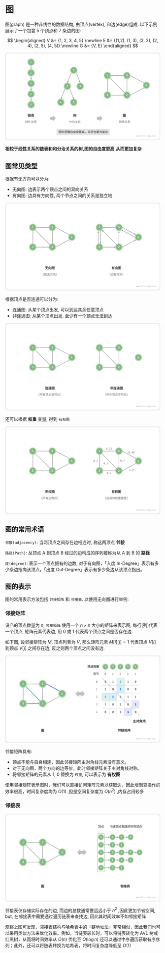 # 图

图(graph) 是一种非线性的数据结构, 由顶点(vertex), 和边(edge)组成. 以下示例展示了一个包含 5 个顶点和 7 条边的图:

$$
\begin{aligned}
  V &= {1, 2, 3, 4, 5} \newline
  E &= {(1,2), (1, 3), (2, 3), (2, 4), (2, 5), (4, 5)} \newline
  G &= {V, E}
\end{aligned}
$$

![](https://raw.githubusercontent.com/harisonkhlil/oss/main/uPic/zcTBZo.png)

**相较于线性关系的链表和和分治关系的树,图的自由度更高,从而更加复杂**

## 图常见类型

根据有无方向可以分为:

- 无向图: 边表示两个顶点之间的双向关系
- 有向图: 边具有方向性, 两个节点之间的关系是独立地

![](https://raw.githubusercontent.com/harisonkhlil/oss/main/uPic/xuNA3J.png)

根据顶点是否连通可以分为:

- 连通图: 从某个顶点出发, 可以到达其余任意顶点
- 非连通图: 从某个顶点出发, 至少有一个顶点无法到达

![](https://raw.githubusercontent.com/harisonkhlil/oss/main/uPic/CRzs2J.png)

还可以根据 **权重** 变量, 得到 `有权图`

![](https://raw.githubusercontent.com/harisonkhlil/oss/main/uPic/56ygj7.png)

## 图的常用术语

`邻接(adjacency)`: 当两顶点之间存在边相连时, 称这两顶点 **邻接**

`路径(Path)`: 丛顶点 A 到顶点 B 经过的边构成的序列被称为从 A 到 B 的 **路径**

`度(degree)`: 表示一个顶点拥有的边数, 对于有向图，「入度 In-Degree」表示有多少条边指向该顶点，「出度 Out-Degree」表示有多少条边从该顶点指出。

## 图的表示

图的常用表示方法包括 `邻接矩阵` 和 `邻接表`. 以使用无向图进行举例:

### 邻接矩阵

设凸的顶点数量为 $n$, `邻接矩阵` 使用一个 $n \times n$ 大小的矩阵来表示图, 每行(列)代表一个顶点, 矩阵元素代表边, 用 0 或 1 代表两个顶点之间是否存在边.

如下图, 设邻接矩阵为 $M$, 顶点列表为 $V$, 那么矩阵元素 $M[i][j] = 1$ 代表顶点 $V[i]$ 到顶点 $V[j]$ 之间存在边, 反之则两个顶点之间没有边.

![](https://raw.githubusercontent.com/harisonkhlil/oss/main/uPic/SNiwxz.png)

邻接矩阵具有:

- 顶点不能与自身相连，因此邻接矩阵主对角线元素没有意义。
- 对于无向图，两个方向的边等价，此时邻接矩阵关于主对角线对称。
- 将邻接矩阵的元素从 1, 0 替换为 `权重`, 可以表示为 **有权图**

使用邻接矩阵表示图时，我们可以直接访问矩阵元素以获取边，因此增删查操作的效率很高，时间复杂度均为 $O(1)$ ,但是空间复杂度为 $O(n^2)$ ,内存占用较多

### 邻接表

![](https://raw.githubusercontent.com/harisonkhlil/oss/main/uPic/SDxFEh.png)

邻接表仅存储实际存在的边, 而边的总数通常要远远小于 $n^2$ ,因此更加节省空间, but, 在邻接表中需要通过遍历链表来查找边, 因此其时间效率不如邻接矩阵

观察上图可发现，邻接表结构与哈希表中的「链地址法」非常相似，因此我们也可以采用类似方法来优化效率。例如，当链表较长时，可以将链表转化为 AVL 树或红黑树，从而将时间效率从 $O(n)$ 优化至 $O(\log{n})$ 还可以通过中序遍历获取有序序列；此外，还可以将链表转换为哈希表，将时间复杂度降低至 $O(1)$